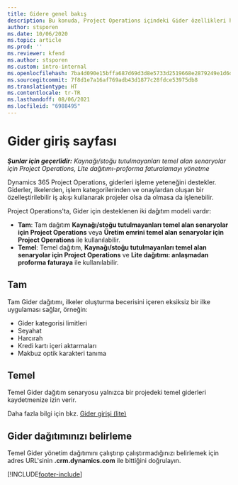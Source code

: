 ```yaml
---
title: Gidere genel bakış
description: Bu konuda, Project Operations içindeki Gider özellikleri hakkında bilgiler sağlanmaktadır.
author: stsporen
ms.date: 10/06/2020
ms.topic: article
ms.prod: ''
ms.reviewer: kfend
ms.author: stsporen
ms.custom: intro-internal
ms.openlocfilehash: 7ba4d090e15bffa687d69d3d8e5733d2519668e2879249e1d6dc6aba26f7fbf6
ms.sourcegitcommit: 7f8d1e7a16af769adb43d1877c28fdce53975db8
ms.translationtype: HT
ms.contentlocale: tr-TR
ms.lasthandoff: 08/06/2021
ms.locfileid: "6988495"
---
```

# <a name="expense-home-page"></a>Gider giriş sayfası

_**Şunlar için geçerlidir:** Kaynağı/stoğu tutulmayanları temel alan senaryolar için Project Operations, Lite dağıtımı-proforma faturalamayı yönetme_


Dynamics 365 Project Operations, giderleri işleme yeteneğini destekler. Giderler, ilkelerden, işlem kategorilerinden ve onaylardan oluşan bir özelleştirilebilir iş akışı kullanarak projeler olsa da olmasa da işlenebilir.

Project Operations'ta, Gider için desteklenen iki dağıtım modeli vardır: 

- **Tam**: Tam dağıtım **Kaynağı/stoğu tutulmayanları temel alan senaryolar için Project Operations** veya **Üretim emrini temel alan senaryolar için Project Operations** ile kullanılabilir.
- **Temel**: Temel dağıtım, **Kaynağı/stoğu tutulmayanları temel alan senaryolar için Project Operations** ve **Lite dağıtımı: anlaşmadan proforma faturaya** ile kullanılabilir.

## <a name="full"></a>Tam 
Tam Gider dağıtımı, ilkeler oluşturma becerisini içeren eksiksiz bir ilke uygulaması sağlar, örneğin:

  - Gider kategorisi limitleri
  - Seyahat
  - Harcırah
  - Kredi kartı içeri aktarmaları
  - Makbuz optik karakteri tanıma

## <a name="basic"></a>Temel 
Temel Gider dağıtım senaryosu yalnızca bir projedeki temel giderleri kaydetmenize izin verir. 

Daha fazla bilgi için bkz. [Gider girişi (lite)](basic-expense.md)

## <a name="determine-your-expense-deployment"></a>Gider dağıtımınızı belirleme
Temel Gider yönetim dağıtımını çalıştırıp çalıştırmadığınızı belirlemek için adres URL'sinin **.crm.dynamics.com** ile bittiğini doğrulayın. 


[!INCLUDE[footer-include](../includes/footer-banner.md)]